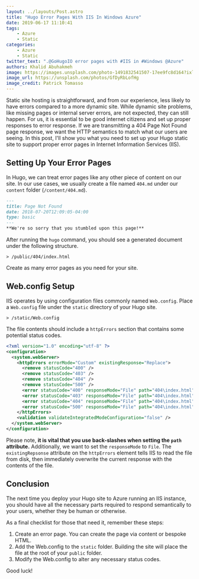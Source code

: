 ```yaml
---
layout: ../layouts/Post.astro
title: "Hugo Error Pages With IIS In Windows Azure"
date: 2019-06-17 11:10:41
tags:
    - Azure
    - Static
categories:
    - Azure
    - Static
twitter_text: ".@GoHugoIO error pages with #IIS in #Windows @Azure"
authors: Khalid Abuhakmeh
image: https://images.unsplash.com/photo-1491832541507-17ee9fc8d164?ixlib=rb-1.2.1&ixid=eyJhcHBfaWQiOjEyMDd9&auto=format&fit=crop&w=2466&q=80
image_url: https://unsplash.com/photos/GfDyRbLofHg
image_credit: Patrick Tomasso
---
```


Static site hosting is straightforward, and from our experience, less likely to have errors compared to a more dynamic site. While dynamic site problems, like missing pages or internal server errors, are not expected, they can still happen. For us, it is essential to be good internet citizens and set up proper responses to error response. If we are transmitting a 404 Page Not Found page response, we want the HTTP semantics to match what our users are seeing. In this post, I'll show you what you need to set up your Hugo static site to support proper error pages in Internet Information Services (IIS).

## Setting Up Your Error Pages

In Hugo, we can treat error pages like any other piece of content on our site. In our use cases, we usually create a file named `404.md` under our `content` folder (`/content/404.md`).

```markdown
---
title: Page Not Found
date: 2018-07-20T12:09:05-04:00
type: basic
---
**We're so sorry that you stumbled upon this page!**
```

After running the `hugo` command, you should see a generated document under the following structure.

```
> /public/404/index.html
```

Create as many error pages as you need for your site.

## Web.config Setup

IIS operates by using configuration files commonly named `Web.config`.  Place a `Web.config` file under the `static` directory of your Hugo site.

```
> /static/Web.config
```

The file contents should include a `httpErrors` section that contains some potential status codes.

```xml
<?xml version="1.0" encoding="utf-8" ?>
<configuration>
  <system.webServer>
    <httpErrors errorMode="Custom" existingResponse="Replace">
      <remove statusCode="400" />
      <remove statusCode="403" />
      <remove statusCode="404" />
      <remove statusCode="500" />
      <error statusCode="400" responseMode="File" path="404\index.html" />
      <error statusCode="403" responseMode="File" path="404\index.html" />
      <error statusCode="404" responseMode="File" path="404\index.html" />
      <error statusCode="500" responseMode="File" path="404\index.html" />
    </httpErrors>
    <validation validateIntegratedModeConfiguration="false" />
  </system.webServer>
</configuration>
```

Please note, **it is vital that you use back-slashes when setting the `path` attribute.** Additionally, we want to set the `responseMode` to `File`. The `existingRepsonse` attribute on the `httpErrors` element tells IIS to read the file from disk, then immediately overwrite the current response with the contents of the file.

## Conclusion

The next time you deploy your Hugo site to Azure running an IIS instance, you should have all the necessary parts required to respond semantically to your users, whether they be human or otherwise. 

As a final checklist for those that need it, remember these steps:

1. Create an error page. You can create the page via content or bespoke HTML.
2. Add the Web.config to the `static` folder. Building the site will place the file at the root of your `public` folder.
3. Modify the Web.config to alter any necessary status codes.

Good luck!
